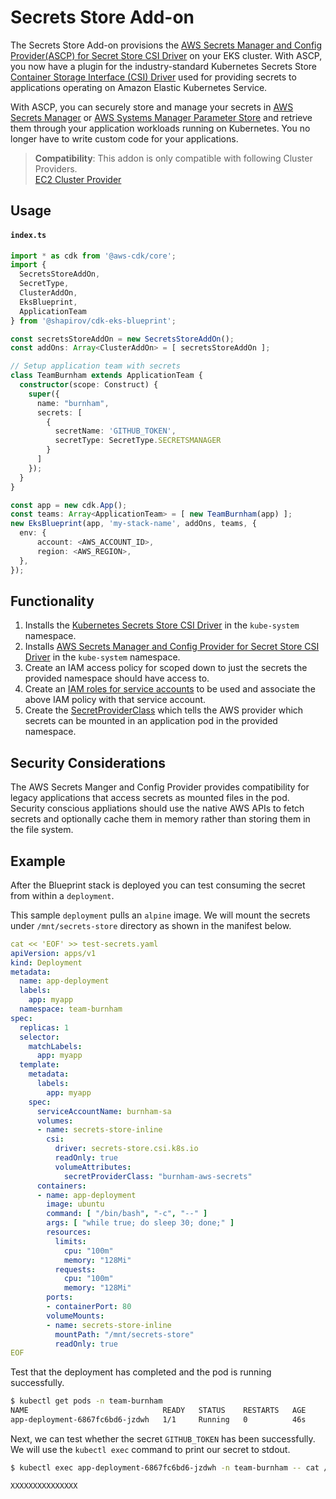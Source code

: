 # Secrets Store Add-on

The Secrets Store Add-on provisions the [AWS Secrets Manager and Config Provider(ASCP) for Secret Store CSI Driver](https://docs.aws.amazon.com/secretsmanager/latest/userguide/integrating_csi_driver.html) on your EKS cluster. With ASCP, you now have a plugin for the industry-standard Kubernetes Secrets Store [Container Storage Interface (CSI) Driver](https://github.com/kubernetes-sigs/secrets-store-csi-driver) used for providing secrets to applications operating on Amazon Elastic Kubernetes Service.

With ASCP, you can securely store and manage your secrets in [AWS Secrets Manager](https://docs.aws.amazon.com/secretsmanager) or [AWS Systems Manager Parameter Store](https://docs.aws.amazon.com/systems-manager/latest/userguide/systems-manager-parameter-store.html) and retrieve them through your application workloads running on Kubernetes. You no longer have to write custom code for your applications.

> **Compatibility**: This addon is only compatible with following Cluster Providers.<br/> [EC2 Cluster Provider](./../cluster-providers/ec2-cluster-provider.md)

## Usage

#### **`index.ts`**
```typescript
import * as cdk from '@aws-cdk/core';
import {
  SecretsStoreAddOn,
  SecretType,
  ClusterAddOn,
  EksBlueprint,
  ApplicationTeam
} from '@shapirov/cdk-eks-blueprint';

const secretsStoreAddOn = new SecretsStoreAddOn();
const addOns: Array<ClusterAddOn> = [ secretsStoreAddOn ];

// Setup application team with secrets
class TeamBurnham extends ApplicationTeam {
  constructor(scope: Construct) {
    super({
      name: "burnham",
      secrets: [
        {
          secretName: 'GITHUB_TOKEN',
          secretType: SecretType.SECRETSMANAGER
        }
      ]
    });
  }
}

const app = new cdk.App();
const teams: Array<ApplicationTeam> = [ new TeamBurnham(app) ];
new EksBlueprint(app, 'my-stack-name', addOns, teams, {
  env: {
      account: <AWS_ACCOUNT_ID>,
      region: <AWS_REGION>,
  },
});
```

## Functionality

1. Installs the [Kubernetes Secrets Store CSI Driver](https://github.com/kubernetes-sigs/secrets-store-csi-driver) in the `kube-system` namespace.
2. Installs [AWS Secrets Manager and Config Provider for Secret Store CSI Driver](https://github.com/aws/secrets-store-csi-driver-provider-aws) in the `kube-system` namespace.
3. Create an IAM access policy for scoped down to just the secrets the provided namespace should have access to.
4. Create an [IAM roles for service accounts](https://docs.aws.amazon.com/eks/latest/userguide/create-service-account-iam-policy-and-role.html) to be used and associate the above IAM policy with that service account.
5. Create the [SecretProviderClass](https://github.com/aws/secrets-store-csi-driver-provider-aws#secretproviderclass-options) which tells the AWS provider which secrets can be mounted in an application pod in the provided namespace.

## Security Considerations

The AWS Secrets Manger and Config Provider provides compatibility for legacy applications that access secrets as mounted files in the pod. Security conscious appliations should use the native AWS APIs to fetch secrets and optionally cache them in memory rather than storing them in the file system.

## Example

After the Blueprint stack is deployed you can test consuming the secret from within a `deployment`.

This sample `deployment` pulls an `alpine` image. We will mount the secrets under `/mnt/secrets-store` directory as shown in the manifest below.

```yaml
cat << 'EOF' >> test-secrets.yaml
apiVersion: apps/v1
kind: Deployment
metadata:
  name: app-deployment
  labels:
    app: myapp
  namespace: team-burnham
spec:
  replicas: 1
  selector:
    matchLabels:
      app: myapp
  template:
    metadata:
      labels:
        app: myapp
    spec:
      serviceAccountName: burnham-sa
      volumes:
      - name: secrets-store-inline
        csi:
          driver: secrets-store.csi.k8s.io
          readOnly: true
          volumeAttributes:
            secretProviderClass: "burnham-aws-secrets"
      containers:
      - name: app-deployment
        image: ubuntu
        command: [ "/bin/bash", "-c", "--" ]
        args: [ "while true; do sleep 30; done;" ]
        resources:
          limits:
            cpu: "100m"
            memory: "128Mi"
          requests:
            cpu: "100m"
            memory: "128Mi"
        ports:
        - containerPort: 80
        volumeMounts:
        - name: secrets-store-inline
          mountPath: "/mnt/secrets-store"
          readOnly: true
EOF
```

Test that the deployment has completed and the pod is running successfully.

```sh
$ kubectl get pods -n team-burnham
NAME                              READY   STATUS    RESTARTS   AGE
app-deployment-6867fc6bd6-jzdwh   1/1     Running   0          46s
```

Next, we can test whether the secret `GITHUB_TOKEN` has been successfully. We will use the `kubectl exec` command to print our secret to stdout.

```sh
$ kubectl exec app-deployment-6867fc6bd6-jzdwh -n team-burnham -- cat /mnt/secrets-store/GITHUB_TOKEN

XXXXXXXXXXXXXXX
```